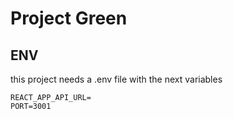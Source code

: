 # Project Green

## ENV
this project needs a .env file with the next variables
```
REACT_APP_API_URL=
PORT=3001
```